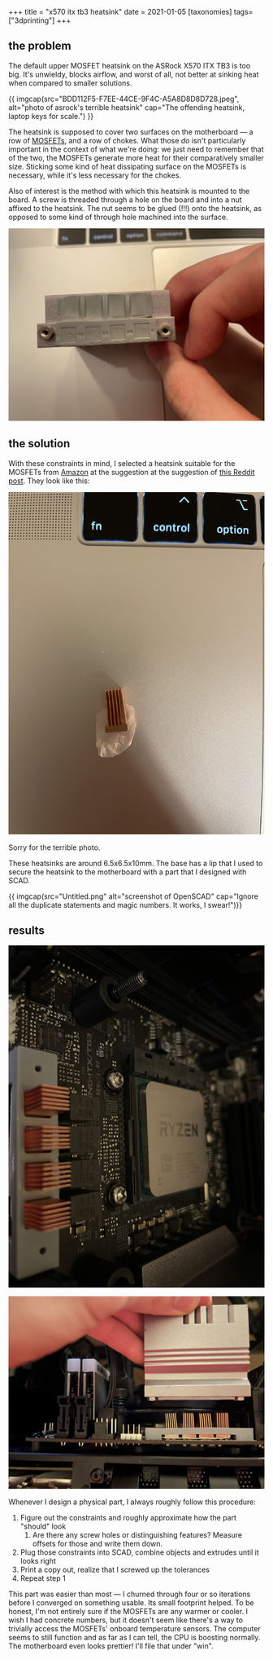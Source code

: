 +++
title = "x570 itx tb3 heatsink"
date = 2021-01-05
[taxonomies]
tags=["3dprinting"]
+++

## the problem

The default upper MOSFET heatsink on the ASRock X570 ITX TB3 is too big. It's unwieldy, blocks airflow, and worst of all, not better at sinking heat when compared to smaller solutions.

<!-- more -->

{{ imgcap(src="BDD112F5-F7EE-44CE-9F4C-A5A8D8D8D728.jpeg", alt="photo of asrock's terrible heatsink" cap="The offending heatsink, laptop keys
for scale.") }}

The heatsink is supposed to cover two surfaces on the motherboard — a row of [MOSFETs](https://www.renesas.com/us/en/document/dst/isl99227-isl99227b-datasheet), and a row of chokes. What those *do* isn't particularly important in the context of what we're doing: we just need to remember that of the two, the MOSFETs generate more heat for their comparatively smaller size. Sticking some kind of heat dissipating surface on the MOSFETs is necessary, while it's less necessary for the chokes.

Also of interest is the method with which this heatsink is mounted to the board. A screw is threaded through a hole on the board and into a nut affixed to the heatsink. The nut seems to be glued (!!!) onto the heatsink, as opposed to some kind of through hole machined into the surface. 

![A shot of the mounting situation with half of my hand in the frame.](80D95EA2-0FC0-4558-BB48-3EA47A685252.jpeg)


## the solution

With these constraints in mind, I selected a heatsink suitable for the MOSFETs from [Amazon](https://smile.amazon.com/gp/product/B077VQTB6Q/) at the suggestion at the suggestion of [this Reddit post](https://old.reddit.com/r/sffpc/comments/daj1rd/vrm_heatsink_swap_on_asrock_x570_itxtb3/). They look like this:

![photo of heatsink, laptop keyboard for scale](147FFDD9-4605-47FE-BEB6-061F02C46ABD.jpeg)

Sorry for the terrible photo.

These heatsinks are around 6.5x6.5x10mm. The base has a lip that I used to secure the heatsink to the motherboard with a part that I designed with SCAD.

{{ imgcap(src="Untitled.png" alt="screenshot of OpenSCAD" cap="Ignore all the duplicate statements
and magic numbers. It works, I swear!")}}

## results

![photo of heatsink mount with cpu out of focus](D4DBFA49-1854-4B44-AB98-68072B910DC7.jpeg)

![photo with new and old heatsink mount together](D98F40A5-D7C8-4B6B-88C9-C3A4705B7657.jpeg)

Whenever I design a physical part, I always roughly follow this procedure:

1. Figure out the constraints and roughly approximate how the part "should" look
   1. Are there any screw holes or distinguishing features? Measure offsets for those and write them down.
2. Plug those constraints into SCAD, combine objects and extrudes until it looks right
3. Print a copy out, realize that I screwed up the tolerances
4. Repeat step 1

This part was easier than most — I churned through four or so iterations before I converged on something usable. Its small footprint helped. To be honest, I'm not entirely sure if the MOSFETs are any warmer or cooler. I wish I had concrete numbers, but it doesn't seem like there's a way to trivially access the MOSFETs' onboard temperature sensors. The computer seems to still function and as far as I can tell, the CPU is boosting normally. The motherboard even looks prettier! I'll file that under "win".
